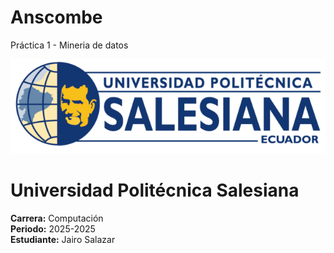 # Anscombe

Práctica 1 - Mineria de datos

![Logo Universidad Politécnica Salesiana](logo-ups.png)

# Universidad Politécnica Salesiana

**Carrera:** Computación  
**Periodo:** 2025-2025  
**Estudiante:** Jairo Salazar

